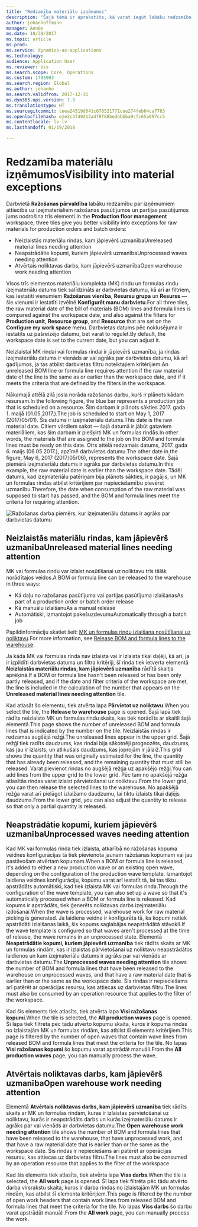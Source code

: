 ```yaml
---
title: "Redzamība materiālu izņēmumos"
description: "Šajā tēmā ir aprakstīts, kā varat iegūt labāku redzamību par izņēmumiem attiecībā uz izejmateriāliem ražošanas pasūtījumos un partijas pasūtījumos."
author: johanhoffmann
manager: AnnBe
ms.date: 10/30/2017
ms.topic: article
ms.prod: 
ms.service: dynamics-ax-applications
ms.technology: 
audience: Application User
ms.reviewer: bis
ms.search.scope: Core, Operations
ms.custom: 1705903
ms.search.region: Global
ms.author: johanho
ms.search.validfrom: 2017-12-31
ms.dyn365.ops.version: 7.3
ms.translationtype: HT
ms.sourcegitcommit: ceea24519d641c676521771cee274feb64ca7783
ms.openlocfilehash: e1e2c3f49212a4f8f88bedbb6ba9cfc65a097cc5
ms.contentlocale: lv-lv
ms.lasthandoff: 01/19/2018

---
```

# <a name="visibility-into-material-exceptions"></a><span data-ttu-id="30607-103">Redzamība materiālu izņēmumos</span><span class="sxs-lookup"><span data-stu-id="30607-103">Visibility into material exceptions</span></span>

<span data-ttu-id="30607-104">Darbvietā **Ražošanas pārvaldība** labāku redzamību par izņēmumiem attiecībā uz izejmateriāliem ražošanas pasūtījumos un partijas pasūtījumos jums nodrošina trīs elementi.</span><span class="sxs-lookup"><span data-stu-id="30607-104">In the **Production floor management** workspace, three tiles give you better visibility into exceptions for raw materials for production orders and batch orders:</span></span>

- <span data-ttu-id="30607-105">Neizlaistās materiālu rindas, kam jāpievērš uzmanība</span><span class="sxs-lookup"><span data-stu-id="30607-105">Unreleased material lines needing attention</span></span>
- <span data-ttu-id="30607-106">Neapstrādātie kopumi, kuriem jāpievērš uzmanība</span><span class="sxs-lookup"><span data-stu-id="30607-106">Unprocessed waves needing attention</span></span>
- <span data-ttu-id="30607-107">Atvērtais noliktavas darbs, kam jāpievērš uzmanība</span><span class="sxs-lookup"><span data-stu-id="30607-107">Open warehouse work needing attention</span></span>

<span data-ttu-id="30607-108">Visos trīs elementos materiālu komplekta (MK) rindu un formulas rindu izejmateriālu datums tiek salīdzināts ar darbvietas datumu, kā arī ar filtriem, kas iestatīti vienumiem **Ražošanas vienība**, **Resursu grupa** un **Resurss** — šie vienumi ir iestatīti izvēlnē **Konfigurēt manu darbvietu**.</span><span class="sxs-lookup"><span data-stu-id="30607-108">For all three tiles, the raw material date of the bill of materials (BOM) lines and formula lines is compared against the workspace date, and also against the filters for **Production unit**, **Resource group**, and **Resource** that are set on the **Configure my work space** menu.</span></span> <span data-ttu-id="30607-109">Darbvietas datums pēc noklusējuma ir iestatīts uz pašreizējo datumu, bet varat to regulēt.</span><span class="sxs-lookup"><span data-stu-id="30607-109">By default, the workspace date is set to the current date, but you can adjust it.</span></span>

<span data-ttu-id="30607-110">Neizlaistai MK rindai vai formulas rindai ir jāpievērš uzmanība, ja rindas izejmateriālu datums ir vienāds ar vai agrāks par darbvietas datumu, kā arī gadījumos, ja tas atbilst darbvietas filtru noteiktajiem kritērijiem.</span><span class="sxs-lookup"><span data-stu-id="30607-110">An unreleased BOM line or formula line requires attention if the raw material date of the line is the same as or earlier than the workspace date, and if it meets the criteria that are defined by the filters in the workspace.</span></span>

<span data-ttu-id="30607-111">Nākamajā attēlā zilā josla norāda ražošanas darbu, kurš ir plānots kādam resursam.</span><span class="sxs-lookup"><span data-stu-id="30607-111">In the following figure, the blue bar represents a production job that is scheduled on a resource.</span></span> <span data-ttu-id="30607-112">Šim darbam ir plānots sākties 2017. gada 1. maijā (01.05.2017.).</span><span class="sxs-lookup"><span data-stu-id="30607-112">The job is scheduled to start on May 1, 2017 (2017/05/01).</span></span> <span data-ttu-id="30607-113">Šis datums ir izejmateriālu datums.</span><span class="sxs-lookup"><span data-stu-id="30607-113">This date is the raw material date.</span></span> <span data-ttu-id="30607-114">Citiem vārdiem sakot — šajā datumā ir jābūt gataviem materiāliem, kas šim darbam ir piešķirti MK un formulas rindās.</span><span class="sxs-lookup"><span data-stu-id="30607-114">In other words, the materials that are assigned to the job on the BOM and formula lines must be ready on this date.</span></span> <span data-ttu-id="30607-115">Otrs attēlā redzamais datums, 2017. gada 6. maijs (06.05.2017.), apzīmē darbvietas datumu.</span><span class="sxs-lookup"><span data-stu-id="30607-115">The other date in the figure, May 6, 2017 (2017/05/06), represents the workspace date.</span></span> <span data-ttu-id="30607-116">Šajā piemērā izejmateriālu datums ir agrāks par darbvietas datumu.</span><span class="sxs-lookup"><span data-stu-id="30607-116">In this example, the raw material date is earlier than the workspace date.</span></span> <span data-ttu-id="30607-117">Tādēļ datums, kad izejmateriālu patēriņam bija plānots sākties, ir pagājis, un MK un formulas rindas atbilst kritērijiem par nepieciešamību pievērst uzmanību.</span><span class="sxs-lookup"><span data-stu-id="30607-117">Therefore, the date when consumption of the raw material was supposed to start has passed, and the BOM and formula lines meet the criteria for requiring attention.</span></span>

![Ražošanas darba piemērs, kur izejmateriālu datums ir agrāks par darbvietas datumu](./media/improved-visibility.png)

## <a name="unreleased-material-lines-needing-attention"></a><span data-ttu-id="30607-119">Neizlaistās materiālu rindas, kam jāpievērš uzmanība</span><span class="sxs-lookup"><span data-stu-id="30607-119">Unreleased material lines needing attention</span></span>

<span data-ttu-id="30607-120">MK vai formulas rindu var izlaist nosūtīšanai uz noliktavu trīs tālāk norādītajos veidos.</span><span class="sxs-lookup"><span data-stu-id="30607-120">A BOM or formula line can be released to the warehouse in three ways:</span></span>

- <span data-ttu-id="30607-121">Kā daļu no ražošanas pasūtījuma vai partijas pasūtījuma izlaišanas</span><span class="sxs-lookup"><span data-stu-id="30607-121">As part of a production order or batch order release</span></span>
- <span data-ttu-id="30607-122">Kā manuālu izlaišanu</span><span class="sxs-lookup"><span data-stu-id="30607-122">As a manual release</span></span>
- <span data-ttu-id="30607-123">Automātiski, izmantojot pakešuzdevumu</span><span class="sxs-lookup"><span data-stu-id="30607-123">Automatically through a batch job</span></span>

<span data-ttu-id="30607-124">Papildinformāciju skatiet šeit: [MK un formulas rindu izlaišana nosūtīšanai uz noliktavu](releasing-bom-and-formula-lines-to-warehouse.md).</span><span class="sxs-lookup"><span data-stu-id="30607-124">For more information, see [Release BOM and formula lines to the warehouse](releasing-bom-and-formula-lines-to-warehouse.md).</span></span> 

<span data-ttu-id="30607-125">Ja kāda MK vai formulas rinda nav izlaista vai ir izlaista tikai daļēji, kā arī, ja ir izpildīti darbvietas datuma un filtra kritēriji, šī rinda tiek ietverta elementā **Neizlaistās materiālu rindas, kam jāpievērš uzmanība** rādītā skaitļa aprēķinā.</span><span class="sxs-lookup"><span data-stu-id="30607-125">If a BOM or formula line hasn't been released or has been only partly released, and if the date and filter criteria of the workspace are met, the line is included in the calculation of the number that appears on the **Unreleased material lines needing attention** tile.</span></span>

<span data-ttu-id="30607-126">Kad atlasāt šo elementu, tiek atvērta lapa **Pārvietot uz noliktavu**.</span><span class="sxs-lookup"><span data-stu-id="30607-126">When you select the tile, the **Release to warehouse** page is opened.</span></span> <span data-ttu-id="30607-127">Šajā lapā tiek rādīts neizlaisto MK un formulas rindu skaits, kas tiek norādīts ar skaitli šajā elementā.</span><span class="sxs-lookup"><span data-stu-id="30607-127">This page shows the number of unreleased BOM and formula lines that is indicated by the number on the tile.</span></span> <span data-ttu-id="30607-128">Neizlaistās rindas ir redzamas augšējā režģī.</span><span class="sxs-lookup"><span data-stu-id="30607-128">The unreleased lines appear in the upper grid.</span></span> <span data-ttu-id="30607-129">Šajā režģī tiek radīts daudzums, kas rindai bija sākotnēji prognozēts, daudzums, kas jau ir izlaists, un atlikušais daudzums, kas joprojām ir jālaiž.</span><span class="sxs-lookup"><span data-stu-id="30607-129">This grid shows the quantity that was originally estimated for the line, the quantity that has already been released, and the remaining quantity that must still be released.</span></span> <span data-ttu-id="30607-130">Varat pievienot rindas no augšējā režģa uz apakšējo režģi.</span><span class="sxs-lookup"><span data-stu-id="30607-130">You can add lines from the upper grid to the lower grid.</span></span> <span data-ttu-id="30607-131">Pēc tam no apakšējā režģa atlasītās rindas varat izlaist pārvietošanai uz noliktavu.</span><span class="sxs-lookup"><span data-stu-id="30607-131">From the lower grid, you can then release the selected lines to the warehouse.</span></span> <span data-ttu-id="30607-132">No apakšējā režģa varat arī pielāgot izlaižamo daudzumu, lai tiktu izlaists tikai daļējs daudzums.</span><span class="sxs-lookup"><span data-stu-id="30607-132">From the lower grid, you can also adjust the quantity to release so that only a partial quantity is released.</span></span>

## <a name="unprocessed-waves-needing-attention"></a><span data-ttu-id="30607-133">Neapstrādātie kopumi, kuriem jāpievērš uzmanība</span><span class="sxs-lookup"><span data-stu-id="30607-133">Unprocessed waves needing attention</span></span>

<span data-ttu-id="30607-134">Kad MK vai formulas rinda tiek izlaista, atkarībā no ražošanas kopuma veidnes konfigurācijas tā tiek pievienota jaunam ražošanas kopumam vai jau pastāvošam atvērtam kopumam.</span><span class="sxs-lookup"><span data-stu-id="30607-134">When a BOM or formula line is released, it's added to either a new production wave or an existing open wave, depending on the configuration of the production wave template.</span></span> <span data-ttu-id="30607-135">Izmantojot laidiena veidnes konfigurāciju, kopumu varat arī iestatīt tā, lai tas tiktu apstrādāts automātiski, kad tiek izlaista MK vai formulas rinda.</span><span class="sxs-lookup"><span data-stu-id="30607-135">Through the configuration of the wave template, you can also set up a wave so that it's automatically processed when a BOM or formula line is released.</span></span> <span data-ttu-id="30607-136">Kad kopums ir apstrādāts, tiek ģenerēts noliktavas darbs izejmateriālu izdošanai.</span><span class="sxs-lookup"><span data-stu-id="30607-136">When the wave is processed, warehouse work for raw material picking is generated.</span></span> <span data-ttu-id="30607-137">Ja laidiena veidne ir konfigurēta tā, ka kopumi netiek apstrādāti izlaišanas laikā, šis kopums saglabājas neapstrādātā stāvoklī.</span><span class="sxs-lookup"><span data-stu-id="30607-137">If the wave template is configured so that waves aren't processed at the time of release, the wave remains in an unprocessed state.</span></span> <span data-ttu-id="30607-138">Elementā **Neapstrādātie kopumi, kuriem jāpievērš uzmanība** tiek rādīts skaits ar MK un formulas rindām, kas ir izlaistas pārvietošanai uz noliktavu neapstrādātos laidienos un kam izejmateriālu datums ir agrāks par vai vienāds ar darbvietas datumu.</span><span class="sxs-lookup"><span data-stu-id="30607-138">The **Unprocessed waves needing attention** tile shows the number of BOM and formula lines that have been released to the warehouse on unprocessed waves, and that have a raw material date that is earlier than or the same as the workspace date.</span></span> <span data-ttu-id="30607-139">Šis rindas ir nepieciešams arī patērēt ar operācijas resursu, kas attiecas uz darbvietas filtru.</span><span class="sxs-lookup"><span data-stu-id="30607-139">The lines must also be consumed by an operation resource that applies to the filter of the workspace.</span></span>

<span data-ttu-id="30607-140">Kad šis elements tiek atlasīts, tiek atvērta lapa **Visi ražošanas kopumi**.</span><span class="sxs-lookup"><span data-stu-id="30607-140">When the tile is selected, the **All production waves** page is opened.</span></span> <span data-ttu-id="30607-141">Šī lapa tiek filtrēta pēc tādu atvērto kopumu skaita, kuros ir kopuma rindas no izlaistajām MK un formulas rindām, kas atbilst šī elementa kritērijiem.</span><span class="sxs-lookup"><span data-stu-id="30607-141">This page is filtered by the number of open waves that contain wave lines from released BOM and formula lines that meet the criteria for the tile.</span></span> <span data-ttu-id="30607-142">No lapas **Visi ražošanas kopumi** šo kopumu varat apstrādāt manuāli.</span><span class="sxs-lookup"><span data-stu-id="30607-142">From the **All production waves** page, you can manually process the wave.</span></span>

## <a name="open-warehouse-work-needing-attention"></a><span data-ttu-id="30607-143">Atvērtais noliktavas darbs, kam jāpievērš uzmanība</span><span class="sxs-lookup"><span data-stu-id="30607-143">Open warehouse work needing attention</span></span>

<span data-ttu-id="30607-144">Elementā **Atvērtais noliktavas darbs, kam jāpievērš uzmanība** tiek rādīts skaits ar MK un formulas rindām, kuras ir izlaistas pārvietošanai uz noliktavu, kurās ir neapstrādāts darbs un kurās izejmateriālu datums ir agrāks par vai vienāds ar darbvietas datumu.</span><span class="sxs-lookup"><span data-stu-id="30607-144">The **Open warehouse work needing attention** tile shows the number of BOM and formula lines that have been released to the warehouse, that have unprocessed work, and that have a raw material date that is earlier than or the same as the workspace date.</span></span> <span data-ttu-id="30607-145">Šis rindas ir nepieciešams arī patērēt ar operācijas resursu, kas attiecas uz darbvietas filtru.</span><span class="sxs-lookup"><span data-stu-id="30607-145">The lines must also be consumed by an operation resource that applies to the filter of the workspace.</span></span>

<span data-ttu-id="30607-146">Kad šis elements tiek atlasīts, tiek atvērta lapa **Viss darbs**.</span><span class="sxs-lookup"><span data-stu-id="30607-146">When the tile is selected, the **All work** page is opened.</span></span> <span data-ttu-id="30607-147">Šī lapa tiek filtrēta pēc tādu atvērto darba virsrakstu skaita, kuros ir darba rindas no izlaistajām MK un formulas rindām, kas atbilst šī elementa kritērijiem.</span><span class="sxs-lookup"><span data-stu-id="30607-147">This page is filtered by the number of open work headers that contain work lines from released BOM and formula lines that meet the criteria for the tile.</span></span> <span data-ttu-id="30607-148">No lapas **Viss darbs** šo darbu varat apstrādāt manuāli.</span><span class="sxs-lookup"><span data-stu-id="30607-148">From the **All work** page, you can manually process the work.</span></span>

